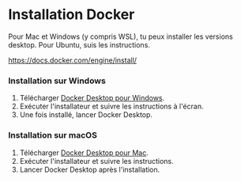 # Installation Docker

Pour Mac et Windows (y compris WSL), tu peux installer les versions desktop.
Pour Ubuntu, suis les instructions.

https://docs.docker.com/engine/install/



### Installation sur Windows

1. Télécharger [Docker Desktop pour Windows](https://www.docker.com/products/docker-desktop).
2. Exécuter l'installateur et suivre les instructions à l'écran.
3. Une fois installé, lancer Docker Desktop.

### Installation sur macOS

1. Télécharger [Docker Desktop pour Mac](https://www.docker.com/products/docker-desktop).
2. Exécuter l'installateur et suivre les instructions.
3. Lancer Docker Desktop après l'installation.